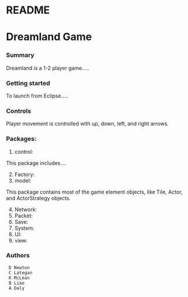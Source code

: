 # README #

# Dreamland Game #

### Summary ###

Dreamland is a 1-2 player game.....

### Getting started ###

To launch from Eclipse.....

### Controls   ###

Player movement is controlled with up, down, left, and right arrows.

### Packages: ###
     
1. control:

This package includes....

2. Factory:
3. model:

This package contains most of the game element objects, like Tile, Actor, and ActorStrategy objects.

4. Network:
5. Packet:
6. Save:
7. System:
8. UI:
9. view:


    
### Authors ###
     D Newton
     C Lategan
     K McLean
     B Liao
     A Daly

##